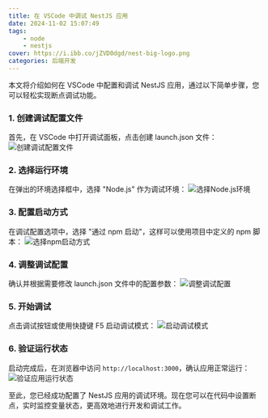 ```yaml
---
title: 在 VSCode 中调试 NestJS 应用
date: 2024-11-02 15:07:49
tags:
    - node
    - nestjs
cover: https://i.ibb.co/jZVD0dgd/nest-big-logo.png
categories: 后端开发
---
```


本文将介绍如何在 VSCode 中配置和调试 NestJS 应用，通过以下简单步骤，您可以轻松实现断点调试功能。

### 1. 创建调试配置文件
首先，在 VSCode 中打开调试面板，点击创建 launch.json 文件：
![创建调试配置文件](https://i.ibb.co/bTvhMDX/i-Shot-2025-04-14-10-21-40.png)

### 2. 选择运行环境
在弹出的环境选择框中，选择 "Node.js" 作为调试环境：
![选择Node.js环境](https://i.ibb.co/bqN7rgb/i-Shot-2025-04-14-10-22-16.png)

### 3. 配置启动方式
在调试配置选项中，选择 "通过 npm 启动"，这样可以使用项目中定义的 npm 脚本：
![选择npm启动方式](https://i.ibb.co/mVdCb63r/i-Shot-2025-04-14-10-24-00.png)

### 4. 调整调试配置
确认并根据需要修改 launch.json 文件中的配置参数：
![调整调试配置](https://i.ibb.co/1fhqL3T7/i-Shot-2025-04-14-10-44-17.png)

### 5. 开始调试
点击调试按钮或使用快捷键 F5 启动调试模式：
![启动调试模式](https://i.ibb.co/8LLGmVmC/i-Shot-2025-04-14-10-46-49.png)

### 6. 验证运行状态
启动完成后，在浏览器中访问 `http://localhost:3000`，确认应用正常运行：
![验证应用运行状态](https://i.ibb.co/CpdYrHH8/i-Shot-2025-04-14-10-25-16.png)

至此，您已经成功配置了 NestJS 应用的调试环境。现在您可以在代码中设置断点，实时监控变量状态，更高效地进行开发和调试工作。



